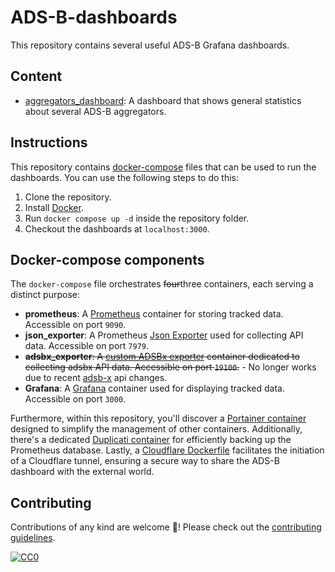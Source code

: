 # ADS-B-dashboards

This repository contains several useful ADS-B Grafana dashboards.

## Content

- [aggregators_dashboard](grafana/dashboards/aggregators_dashboard.json): A dashboard that shows general statistics about several ADS-B aggregators.

## Instructions

This repository contains [docker-compose](docker-compose.yml) files that can be used to run the dashboards. You can use the following steps to do this:

1.  Clone the repository.
2.  Install [Docker](https://www.docker.com/).
3.  Run `docker compose up -d` inside the repository folder.
4.  Checkout the dashboards at `localhost:3000`.

## Docker-compose components

The `docker-compose` file orchestrates ~~four~~three containers, each serving a distinct purpose:

- **prometheus**: A [Prometheus](https://prometheus.io/) container for storing tracked data. Accessible on port `9090`.
- **json_exporter**: A Prometheus [Json Exporter](https://github.com/prometheus-community/json_exporter) used for collecting API data. Accessible on port `7979`.
- ~~**adsbx_exporter**: A [custom ADSBx exporter](prometheus/exporters/adsbx_exporter/main.go) container dedicated to collecting adsbx API data. Accessible on port `19100`.~~ - No longer works due to recent [adsb-x](https://adsbexchange.com/) api changes.
- **Grafana**: A [Grafana](https://grafana.com/) container used for displaying tracked data. Accessible on port `3000`.

Furthermore, within this repository, you'll discover a [Portainer container](portainer/README.md) designed to simplify the management of other containers. Additionally, there's a dedicated [Duplicati container](duplicati/README.md) for efficiently backing up the Prometheus database. Lastly, a [Cloudflare Dockerfile](cloudflare_tunnel/README.md) facilitates the initiation of a Cloudflare tunnel, ensuring a secure way to share the ADS-B dashboard with the external world.

## Contributing

Contributions of any kind are welcome 💙! Please check out the [contributing guidelines](contributing.md).

[![CC0](https://i.creativecommons.org/p/zero/1.0/88x31.png)](https://creativecommons.org/publicdomain/zero/1.0/)
